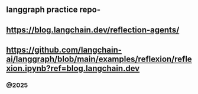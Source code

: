 ## langgraph practice repo- 
## https://blog.langchain.dev/reflection-agents/
## https://github.com/langchain-ai/langgraph/blob/main/examples/reflexion/reflexion.ipynb?ref=blog.langchain.dev

### @2025

